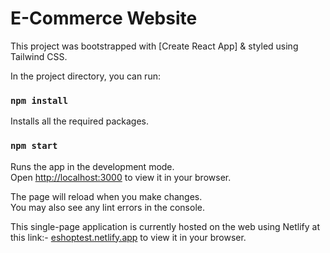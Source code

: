 # E-Commerce Website

This project was bootstrapped with [Create React App] & styled using Tailwind CSS.

In the project directory, you can run:

### `npm install`

Installs all the required packages.

### `npm start`

Runs the app in the development mode.\
Open [http://localhost:3000](http://localhost:3000) to view it in your browser.

The page will reload when you make changes.\
You may also see any lint errors in the console.

This single-page application is currently hosted on the web using Netlify at this link:- [eshoptest.netlify.app](https://eshoptest.netlify.app/) to view it in your browser.
